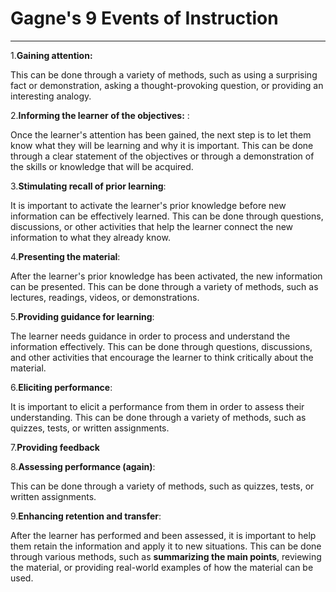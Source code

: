 # Gagne's 9 Events of Instruction

---

1.**Gaining attention:**

This can be done through a variety of methods, such as using a surprising fact or demonstration, asking a thought-provoking question, or providing an interesting analogy.

2.**Informing the learner of the objectives:** :

Once the learner's attention has been gained, the next step is to let them know what they will be learning and why it is important. This can be done through a clear statement of the objectives or through a demonstration of the skills or knowledge that will be acquired.

3.**Stimulating recall of prior learning**:

It is important to activate the learner's prior knowledge before new information can be effectively learned. This can be done through questions, discussions, or other activities that help the learner connect the new information to what they already know.

4.**Presenting the material**:

After the learner's prior knowledge has been activated, the new information can be presented. This can be done through a variety of methods, such as lectures, readings, videos, or demonstrations.

5.**Providing guidance for learning**:

The learner needs guidance in order to process and understand the information effectively. This can be done through questions, discussions, and other activities that encourage the learner to think critically about the material.

6.**Eliciting performance**:

It is important to elicit a performance from them in order to assess their understanding. This can be done through a variety of methods, such as quizzes, tests, or written assignments.

7.**Providing feedback**

8.**Assessing performance (again)**:

This can be done through a variety of methods, such as quizzes, tests, or written assignments.

9.**Enhancing retention and transfer**:

After the learner has performed and been assessed, it is important to help them retain the information and apply it to new situations. This can be done through various methods, such as **summarizing the main points**, reviewing the material, or providing real-world examples of how the material can be used.
